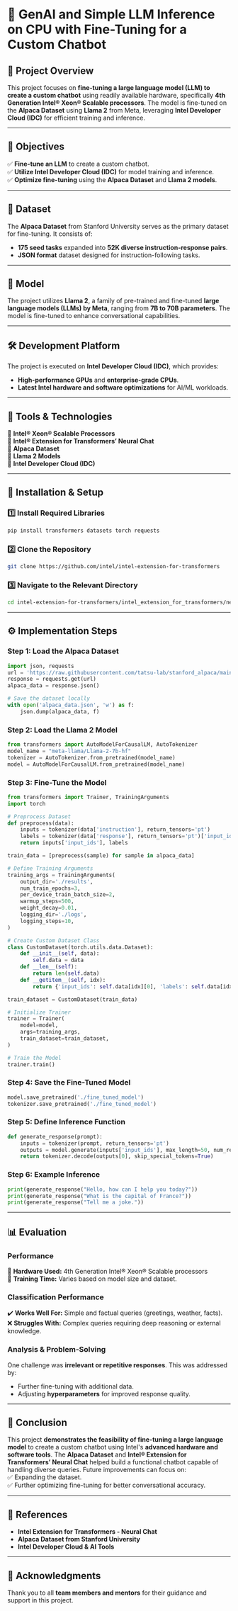 # 🤖 GenAI and Simple LLM Inference on CPU with Fine-Tuning for a Custom Chatbot

## 📌 Project Overview  
This project focuses on **fine-tuning a large language model (LLM) to create a custom chatbot** using readily available hardware, specifically **4th Generation Intel® Xeon® Scalable processors**. The model is fine-tuned on the **Alpaca Dataset** using **Llama 2** from Meta, leveraging **Intel Developer Cloud (IDC)** for efficient training and inference.

---

## 🎯 Objectives  
✅ **Fine-tune an LLM** to create a custom chatbot.  
✅ **Utilize Intel Developer Cloud (IDC)** for model training and inference.  
✅ **Optimize fine-tuning** using the **Alpaca Dataset** and **Llama 2 models**.  

---

## 📂 Dataset  
The **Alpaca Dataset** from Stanford University serves as the primary dataset for fine-tuning. It consists of:  
- **175 seed tasks** expanded into **52K diverse instruction-response pairs**.  
- **JSON format** dataset designed for instruction-following tasks.  

---

## 🧠 Model  
The project utilizes **Llama 2**, a family of pre-trained and fine-tuned **large language models (LLMs) by Meta**, ranging from **7B to 70B parameters**. The model is fine-tuned to enhance conversational capabilities.

---

## 🛠️ Development Platform  
The project is executed on **Intel Developer Cloud (IDC)**, which provides:  
- **High-performance GPUs** and **enterprise-grade CPUs**.  
- **Latest Intel hardware and software optimizations** for AI/ML workloads.

---

## 🔧 Tools & Technologies  
🔹 **Intel® Xeon® Scalable Processors**  
🔹 **Intel® Extension for Transformers’ Neural Chat**  
🔹 **Alpaca Dataset**  
🔹 **Llama 2 Models**  
🔹 **Intel Developer Cloud (IDC)**  

---

## 🚀 Installation & Setup  
### **1️⃣ Install Required Libraries**  
```bash  
pip install transformers datasets torch requests  
```

### **2️⃣ Clone the Repository**  
```bash  
git clone https://github.com/intel/intel-extension-for-transformers  
```

### **3️⃣ Navigate to the Relevant Directory**  
```bash  
cd intel-extension-for-transformers/intel_extension_for_transformers/neural_chat/docs/notebooks  
```

---

## ⚙️ Implementation Steps  
### **Step 1: Load the Alpaca Dataset**  
```python  
import json, requests
url = 'https://raw.githubusercontent.com/tatsu-lab/stanford_alpaca/main/alpaca_data.json'  
response = requests.get(url)  
alpaca_data = response.json()  

# Save the dataset locally  
with open('alpaca_data.json', 'w') as f:  
    json.dump(alpaca_data, f)  
```

### **Step 2: Load the Llama 2 Model**  
```python  
from transformers import AutoModelForCausalLM, AutoTokenizer  
model_name = "meta-llama/Llama-2-7b-hf"  
tokenizer = AutoTokenizer.from_pretrained(model_name)  
model = AutoModelForCausalLM.from_pretrained(model_name)  
```

### **Step 3: Fine-Tune the Model**  
```python  
from transformers import Trainer, TrainingArguments  
import torch  

# Preprocess Dataset  
def preprocess(data):  
    inputs = tokenizer(data['instruction'], return_tensors='pt')  
    labels = tokenizer(data['response'], return_tensors='pt')['input_ids']  
    return inputs['input_ids'], labels  

train_data = [preprocess(sample) for sample in alpaca_data]  

# Define Training Arguments  
training_args = TrainingArguments(  
    output_dir='./results',  
    num_train_epochs=3,  
    per_device_train_batch_size=2,  
    warmup_steps=500,  
    weight_decay=0.01,  
    logging_dir='./logs',  
    logging_steps=10,  
)

# Create Custom Dataset Class  
class CustomDataset(torch.utils.data.Dataset):  
    def __init__(self, data):  
        self.data = data  
    def __len__(self):  
        return len(self.data)  
    def __getitem__(self, idx):  
        return {'input_ids': self.data[idx][0], 'labels': self.data[idx][1]}  

train_dataset = CustomDataset(train_data)  

# Initialize Trainer  
trainer = Trainer(  
    model=model,  
    args=training_args,  
    train_dataset=train_dataset,  
)

# Train the Model  
trainer.train()  
```

### **Step 4: Save the Fine-Tuned Model**  
```python  
model.save_pretrained('./fine_tuned_model')  
tokenizer.save_pretrained('./fine_tuned_model')  
```

### **Step 5: Define Inference Function**  
```python  
def generate_response(prompt):  
    inputs = tokenizer(prompt, return_tensors='pt')  
    outputs = model.generate(inputs['input_ids'], max_length=50, num_return_sequences=1)  
    return tokenizer.decode(outputs[0], skip_special_tokens=True)  
```

### **Step 6: Example Inference**  
```python  
print(generate_response("Hello, how can I help you today?"))  
print(generate_response("What is the capital of France?"))  
print(generate_response("Tell me a joke."))  
```

---

## 📊 Evaluation  
### **Performance**  
🔹 **Hardware Used:** 4th Generation Intel® Xeon® Scalable processors  
🔹 **Training Time:** Varies based on model size and dataset.  

### **Classification Performance**  
✔️ **Works Well For:** Simple and factual queries (greetings, weather, facts).  
❌ **Struggles With:** Complex queries requiring deep reasoning or external knowledge.  

### **Analysis & Problem-Solving**  
One challenge was **irrelevant or repetitive responses**. This was addressed by:  
- Further fine-tuning with additional data.  
- Adjusting **hyperparameters** for improved response quality.  

---

## 📌 Conclusion  
This project **demonstrates the feasibility of fine-tuning a large language model** to create a custom chatbot using Intel's **advanced hardware and software tools**. The **Alpaca Dataset** and **Intel® Extension for Transformers’ Neural Chat** helped build a functional chatbot capable of handling diverse queries. Future improvements can focus on:  
✅ Expanding the dataset.  
✅ Further optimizing fine-tuning for better conversational accuracy.  

---

## 📜 References  
- **Intel Extension for Transformers - Neural Chat**  
- **Alpaca Dataset from Stanford University**  
- **Intel Developer Cloud & AI Tools**  

---

## 📩 Acknowledgments  
Thank you to all **team members and mentors** for their guidance and support in this project.  
